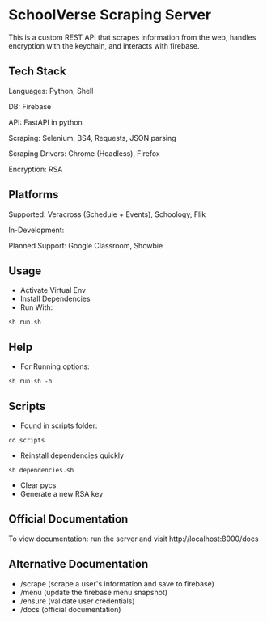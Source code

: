 # SchoolVerse Scraping Server
This is a custom REST API that scrapes information from the web, handles encryption with the keychain, and interacts with firebase. 

## Tech Stack
Languages: Python, Shell

DB: Firebase

API: FastAPI in python

Scraping: Selenium, BS4, Requests, JSON parsing

Scraping Drivers: Chrome (Headless), Firefox

Encryption: RSA

## Platforms
Supported: Veracross (Schedule + Events), Schoology, Flik

In-Development:

Planned Support: Google Classroom, Showbie

## Usage
- Activate Virtual Env
- Install Dependencies
- Run With:
~~~
sh run.sh
~~~

## Help
- For Running options:
~~~
sh run.sh -h
~~~

## Scripts
- Found in scripts folder:
~~~
cd scripts
~~~
- Reinstall dependencies quickly
~~~
sh dependencies.sh
~~~
- Clear pycs
- Generate a new RSA key

## Official Documentation
To view documentation: run the server and visit http://localhost:8000/docs

## Alternative Documentation
- /scrape (scrape a user's information and save to firebase)
- /menu (update the firebase menu snapshot)
- /ensure (validate user credentials)
- /docs (official documentation)

